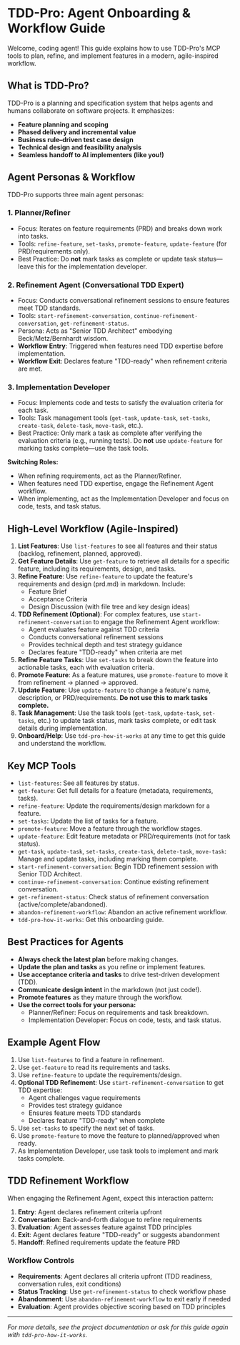 # TDD-Pro: Agent Onboarding & Workflow Guide

Welcome, coding agent! This guide explains how to use TDD-Pro's MCP tools to plan, refine, and implement features in a modern, agile-inspired workflow.

## What is TDD-Pro?
TDD-Pro is a planning and specification system that helps agents and humans collaborate on software projects. It emphasizes:
- **Feature planning and scoping**
- **Phased delivery and incremental value**
- **Business rule–driven test case design**
- **Technical design and feasibility analysis**
- **Seamless handoff to AI implementers (like you!)**

## Agent Personas & Workflow
TDD-Pro supports three main agent personas:

### 1. Planner/Refiner
- Focus: Iterates on feature requirements (PRD) and breaks down work into tasks.
- Tools: `refine-feature`, `set-tasks`, `promote-feature`, `update-feature` (for PRD/requirements only).
- Best Practice: Do **not** mark tasks as complete or update task status—leave this for the implementation developer.

### 2. Refinement Agent (Conversational TDD Expert)
- Focus: Conducts conversational refinement sessions to ensure features meet TDD standards.
- Tools: `start-refinement-conversation`, `continue-refinement-conversation`, `get-refinement-status`.
- Persona: Acts as "Senior TDD Architect" embodying Beck/Metz/Bernhardt wisdom.
- **Workflow Entry**: Triggered when features need TDD expertise before implementation.
- **Workflow Exit**: Declares feature "TDD-ready" when refinement criteria are met.

### 3. Implementation Developer
- Focus: Implements code and tests to satisfy the evaluation criteria for each task.
- Tools: Task management tools (`get-task`, `update-task`, `set-tasks`, `create-task`, `delete-task`, `move-task`, etc.).
- Best Practice: Only mark a task as complete after verifying the evaluation criteria (e.g., running tests). Do **not** use `update-feature` for marking tasks complete—use the task tools.

**Switching Roles:**
- When refining requirements, act as the Planner/Refiner.
- When features need TDD expertise, engage the Refinement Agent workflow.
- When implementing, act as the Implementation Developer and focus on code, tests, and task status.

## High-Level Workflow (Agile-Inspired)
1. **List Features**: Use `list-features` to see all features and their status (backlog, refinement, planned, approved).
2. **Get Feature Details**: Use `get-feature` to retrieve all details for a specific feature, including its requirements, design, and tasks.
3. **Refine Feature**: Use `refine-feature` to update the feature's requirements and design (prd.md) in markdown. Include:
   - Feature Brief
   - Acceptance Criteria
   - Design Discussion (with file tree and key design ideas)
4. **TDD Refinement (Optional)**: For complex features, use `start-refinement-conversation` to engage the Refinement Agent workflow:
   - Agent evaluates feature against TDD criteria
   - Conducts conversational refinement sessions
   - Provides technical depth and test strategy guidance
   - Declares feature "TDD-ready" when criteria are met
5. **Refine Feature Tasks**: Use `set-tasks` to break down the feature into actionable tasks, each with evaluation criteria.
6. **Promote Feature**: As a feature matures, use `promote-feature` to move it from refinement → planned → approved.
7. **Update Feature**: Use `update-feature` to change a feature's name, description, or PRD/requirements. **Do not use this to mark tasks complete.**
8. **Task Management**: Use the task tools (`get-task`, `update-task`, `set-tasks`, etc.) to update task status, mark tasks complete, or edit task details during implementation.
9. **Onboard/Help**: Use `tdd-pro-how-it-works` at any time to get this guide and understand the workflow.

## Key MCP Tools
- `list-features`: See all features by status.
- `get-feature`: Get full details for a feature (metadata, requirements, tasks).
- `refine-feature`: Update the requirements/design markdown for a feature.
- `set-tasks`: Update the list of tasks for a feature.
- `promote-feature`: Move a feature through the workflow stages.
- `update-feature`: Edit feature metadata or PRD/requirements (not for task status).
- `get-task`, `update-task`, `set-tasks`, `create-task`, `delete-task`, `move-task`: Manage and update tasks, including marking them complete.
- `start-refinement-conversation`: Begin TDD refinement session with Senior TDD Architect.
- `continue-refinement-conversation`: Continue existing refinement conversation.
- `get-refinement-status`: Check status of refinement conversation (active/complete/abandoned).
- `abandon-refinement-workflow`: Abandon an active refinement workflow.
- `tdd-pro-how-it-works`: Get this onboarding guide.

## Best Practices for Agents
- **Always check the latest plan** before making changes.
- **Update the plan and tasks** as you refine or implement features.
- **Use acceptance criteria and tasks** to drive test-driven development (TDD).
- **Communicate design intent** in the markdown (not just code!).
- **Promote features** as they mature through the workflow.
- **Use the correct tools for your persona:**
  - Planner/Refiner: Focus on requirements and task breakdown.
  - Implementation Developer: Focus on code, tests, and task status.

## Example Agent Flow
1. Use `list-features` to find a feature in refinement.
2. Use `get-feature` to read its requirements and tasks.
3. Use `refine-feature` to update the requirements/design.
4. **Optional TDD Refinement**: Use `start-refinement-conversation` to get TDD expertise:
   - Agent challenges vague requirements
   - Provides test strategy guidance
   - Ensures feature meets TDD standards
   - Declares feature "TDD-ready" when complete
5. Use `set-tasks` to specify the next set of tasks.
6. Use `promote-feature` to move the feature to planned/approved when ready.
7. As Implementation Developer, use task tools to implement and mark tasks complete.

## TDD Refinement Workflow
When engaging the Refinement Agent, expect this interaction pattern:
1. **Entry**: Agent declares refinement criteria upfront
2. **Conversation**: Back-and-forth dialogue to refine requirements
3. **Evaluation**: Agent assesses feature against TDD principles
4. **Exit**: Agent declares feature "TDD-ready" or suggests abandonment
5. **Handoff**: Refined requirements update the feature PRD

### Workflow Controls
- **Requirements**: Agent declares all criteria upfront (TDD readiness, conversation rules, exit conditions)
- **Status Tracking**: Use `get-refinement-status` to check workflow phase
- **Abandonment**: Use `abandon-refinement-workflow` to exit early if needed
- **Evaluation**: Agent provides objective scoring based on TDD principles

---

*For more details, see the project documentation or ask for this guide again with `tdd-pro-how-it-works`.* 